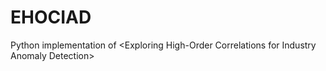 # EHOCIAD
Python implementation of &lt;Exploring High-Order Correlations for Industry Anomaly Detection>
